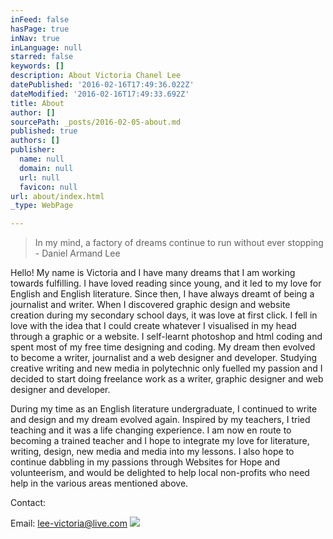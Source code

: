 ```yaml
---
inFeed: false
hasPage: true
inNav: true
inLanguage: null
starred: false
keywords: []
description: About Victoria Chanel Lee
datePublished: '2016-02-16T17:49:36.022Z'
dateModified: '2016-02-16T17:49:33.692Z'
title: About
author: []
sourcePath: _posts/2016-02-05-about.md
published: true
authors: []
publisher:
  name: null
  domain: null
  url: null
  favicon: null
url: about/index.html
_type: WebPage

---
```

> In my mind, a factory of dreams continue to run without ever stopping - Daniel Armand Lee

Hello! My name is Victoria and I have many dreams that I am working towards fulfilling. I have loved reading since young, and it led to my love for English and English literature. Since then, I have always dreamt of being a journalist and writer. When I discovered graphic design and website creation during my secondary school days, it was love at first click. I fell in love with the idea that I could create whatever I visualised in my head through a graphic or a website. I self-learnt photoshop and html coding and spent most of my free time designing and coding. My dream then evolved to become a writer, journalist and a web designer and developer. Studying creative writing and new media in polytechnic only fuelled my passion and I decided to start doing freelance work as a writer, graphic designer and web designer and developer. 

During my time as an English literature undergraduate, I continued to write and design and my dream evolved again. Inspired by my teachers, I  tried teaching and it was a life changing experience. I am now en route to becoming a trained teacher and I hope to integrate my love for literature, writing, design, new media and media into my lessons. I also hope to continue dabbling in my passions through Websites for Hope and volunteerism, and would be delighted to help local non-profits who need help in the various areas mentioned above. 

Contact:

Email: [lee-victoria@live.com][0]
![](https://the-grid-user-content.s3-us-west-2.amazonaws.com/6f2c1248-adf0-44c9-88f7-b36c8b195d05.jpg)

[0]: mailto:lee-victoria@live.com